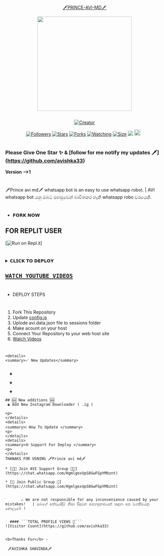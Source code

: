 <p align="center">
  <a href="#"><img src="http://readme-typing-svg.herokuapp.com?color=d1fa02&center=true&vCenter=true&multiline=false&lines=AVISHKA+SHAVINDA" alt="">
</p> 
 
<p align="center"> 
<u>🗡️PRINCE-AVI-MD🗡️</u>
</p>
<p align="center">
<img src="https://raw.githubusercontent.com/avishka33/PRINCE-AVI-MD/main/Menu2.jpg" width="300" height="300"/>
</p>
<p align="center">
  <a href="#"><img src="http://readme-typing-svg.herokuapp.com?color=d1fa02&center=true&vCenter=true&multiline=false&lines=AVI+NET+HUNTER" alt="">
</p>
<p align="center">
<a href="#"><img title="Creator" src="https://img.shields.io/badge/Creator-AVI-red.svg?style=for-the-badge&logo=github"></a>
</p>
<p align="center">
<a href="https://github.com/darkmakerofc?tab=followers"><img title="Followers" src="https://img.shields.io/github/followers/AlipBot?color=green&style=flat-square"></a>
<a href="https://github.com/DarkMakerofc/Queen-Elisa-Md-V2/stargazers/"><img title="Stars" src="https://img.shields.io/github/stars/darkmakerofc/Queen-Elisa-MD-V2?color=white&style=flat-square"></a>
<a href="https://github.com/DarkMakerofc/Queen-Elisa-Md-V2/network/members"><img title="Forks" src="https://img.shields.io/github/forks/darkmakerofc/Queen-Elisa-MD-V2?color=yellow&style=flat-square"></a>
<a href="https://github.com/DarkMakerofc/Queen-Elisa-Md-V2/watchers"><img title="Watching" src="https://img.shields.io/github/watchers/darkmakerofc/Queen-Elisa-MD-V2?label=Watchers&color=red&style=flat-square"></a>
<a href="https://github.com/DarkMakerofc/Queen-Elisa-Md-V2/"><img title="Size" src="https://img.shields.io/github/repo-size/AlipBot/Api-Alpis?style=flat-square&color=darkred"></a>
<a href="https://hits.seeyoufarm.com"><img src="https://hits.seeyoufarm.com/api/count/incr/badge.svg?url=https://github.com/DarkMakerofc/Queen-Elisa-Md-V2/%2Fhit-counter&count_bg=%2379C83D&title_bg=%23555555&icon=probot.svg&icon_color=%2304FF00&title=hits&edge_flat=false"/></a>
<a href="https://github.com/DarkMakerofc/Queen-Elisa-Md-V2/graphs/commit-activity"><img height="20" src="https://img.shields.io/badge/Maintained-No-red.svg"></a>&nbsp;&nbsp;
</p>

# 

### Please Give One Star ✨ & [follow for me notify my updates 🗡️] (https://github.com/avishka33)

<b>Version -->1</b>
# 


  🗡️Prince avi md🗡️ whatsapp bot is an easy to use whatsapp robot.   | AVI whatsapp bot යනු ඔබට පහසුවෙන් බාවිතකර හැකි whatsapp robo වරයෙකි.

# 
* 𝗙𝗢𝗥𝗞 𝗡𝗢𝗪

<p align="left">
<a href="<img align="center" src="https://telegra.ph/file/3514997e86c4bb12d8f67.png" alt="Fork and deploy" height="35" width="155" /></a>

## FOR REPLIT USER
[![Run on Repl.it](https://repl.it/badge/github/zeeone-ofc/Haruka-Md)]




# 

<details>
<summary>𝗖𝗟𝗜𝗖𝗞 𝗧𝗢 𝗗𝗘𝗣𝗟𝗢𝗬</summary>


[`Deploy on Railway`](https://railway.app?referralCode=)

[`Deploy on Koyeb`](https://app.koyeb.com/)

[`Deploy on Mogenius`](https://studio.mogenius.com/)

[`Deploy on heroku`]

[`Deploy on Replit`](https://replit.com)

[`Deploy on Uffizzi`](https://www.uffizzi.com/)
</details>

## [`WATCH YOUTUBE VIDEOS`](https://youtube.com/@Avi_NetHunter)
 
  

   
   
# 
#
+ DEPLOY STEPS
# 
1. Fork This Repository 
2. Update [config.js]()
3. Uplode avi.data.json file to sessions folder
4. Make acount on your host
5. Connect Your Repository to your web host site
6. [Watch Videos](https://youtube.com/@Avi_NetHunter)
# 
# 

```
<details>
<summary>✅ New Updates</summary>

  
  ◉
  
  ◉ 
  
  ◉ 

## 🆕 New additions 🆕
 ◉ Add New Instagram Downloader ( .ig )
 
<p>
</details>
<details>
<summary>ℹ️ How To Update </summary>
<p>
</details>
<details>
<summary>🌐 Support For Deploy </summary>
<p>
</details>
THANAKS FOR USNING 🗡️Prince avi md🗡️

* [🧑‍💻 Join AVI Support Group 🧑‍💻](https://chat.whatsapp.com/HgmlgexUpS8GwFGpYMbznt)

* [🦄 Join Public Group 🦄](https://chat.whatsapp.com/HgmlgexUpS8GwFGpYMbznt)

     
       ⚠️ We are not responsible for any inconvenience caused by your mistakes!   | ඔබගේ අත්වැරදීම් නිසා සිදුවන අපහසුතාවයන් සඳහා අප වගකිවයනු නොලැබේ !

  
  #### ```TOTAL PROFILE VIEWS 🧚```
![Visitor Count](https://github.com/avishka33)


<b>Thanks For</b> -

 🗡️AVISHKA SHAVINDA🗡️
